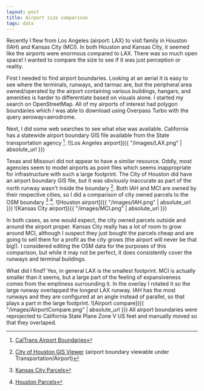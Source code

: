 ```yaml
---
layout: post
title: Airport size comparison
tags: data
---
```


Recently I flew from Los Angeles (airport: LAX) to visit family in Houston (IAH) and Kansas City (MCI). In both Houston and Kansas City, it seemed like the airports were enormous compared to LAX. There was so much open space! I wanted to compare the size to see if it was just perception or reality.

First I needed to find airport boundaries. Looking at an aerial it is easy to see where the terminals, runways, and tarmac are, but the peripheral area owned/operated by the airport containing various buildings, hangars, and amenities is harder to differentiate based on visuals alone. I started my search on OpenStreetMap. All of my airports of interest had polygon boundaries which I was able to download using Overpass Turbo with the query aeroway=aerodrome.

Next, I did some web searches to see what else was available. California has a statewide airport boundary GIS file available from the State transportation agency [^1]. 
![Los Angeles airport]({{ "/images/LAX.png" | absolute_url }})

Texas and Missouri did not appear to have a similar resource. Oddly, most agencies seem to model airports as point files which seems inappropriate for infrastructure with such a large footprint. The City of Houston did have an airport boundary GIS file, but it was obviously inaccurate as part of the north runway wasn't inside the boundary [^2]. Both IAH and MCI are owned by their respective cities, so I did a comparison of city owned parcels to the OSM boundary [^3] [^4]. 
![Houston airport]({{ "/images/IAH.png" | absolute_url }})
![Kansas City airport]({{ "/images/MCI.png" | absolute_url }})

In both cases, as one would expect, the city owned parcels outside and around the airport proper. Kansas City really has a lot of room to grow around MCI, although I suspect they just bought the parcels cheap and are going to sell them for a profit as the city grows (the airport will never be that big!). I considered editing the OSM data for the purposes of this comparison, but while it may not be perfect, it does consistently cover the runways and terminal buildings.

What did I find? Yes, in general LAX is the smallest footprint. MCI is actually smaller than it seems, but a large part of the feeling of expansiveness comes from the emptiness surrounding it. In the overlay I rotated it so the large runway overlapped the longest LAX runway. IAH has the most runways and they are configured at an angle instead of parallel, so that plays a part in the large footprint.
![Airport compare]({{ "/images/AirportCompare.png" | absolute_url }})
All airport boundaries were reprojected to California State Plane Zone V US feet and manually moved so that they overlaped.

[^1]: [CalTrans Airport Boundaries](http://www.dot.ca.gov/hq/tsip/gis/datalibrary/Metadata/Airp_bnd2012.html)

[^2]: [City of Houston GIS Viewer](http://mycity.houstontx.gov/houstonmapviewer/) (airport boundary viewable under Transportation/Airport)

[^3]: [Kansas City Parcels](http://maps.kcmo.org/apps/parcelviewer/)

[^4]: [Houston Parcels](http://pdata.hcad.org/GIS/index.html)
